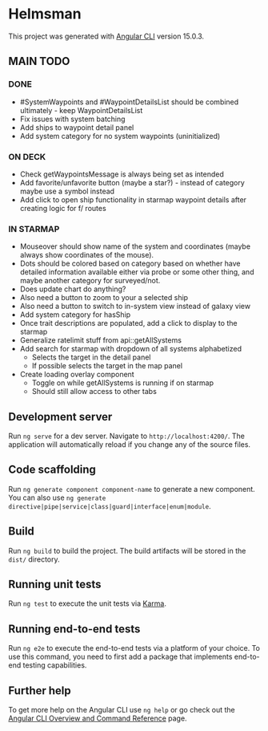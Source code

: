 # Helmsman

This project was generated with [Angular CLI](https://github.com/angular/angular-cli) version 15.0.3.

## MAIN TODO

### DONE

- #SystemWaypoints and #WaypointDetailsList should be combined ultimately - keep WaypointDetailsList
- Fix issues with system batching
- Add ships to waypoint detail panel
- Add system category for no system waypoints (uninitialized)

### ON DECK

- Check getWaypointsMessage is always being set as intended
- Add favorite/unfavorite button (maybe a star?) - instead of category maybe use a symbol instead
- Add click to open ship functionality in starmap waypoint details after creating logic for f/<ship-id> routes

### IN STARMAP

- Mouseover should show name of the system and coordinates (maybe always show coordinates of the mouse).
- Dots should be colored based on category based on whether have detailed information available either via probe or some other thing, and maybe another category for surveyed/not.
- Does update chart do anything?
- Also need a button to zoom to your a selected ship
- Also need a button to switch to in-system view instead of galaxy view
- Add system category for hasShip
- Once trait descriptions are populated, add a click to display to the starmap
- Generalize ratelimit stuff from api::getAllSystems
- Add search for starmap with dropdown of all systems alphabetized
  - Selects the target in the detail panel
  - If possible selects the target in the map panel
- Create loading overlay component
  - Toggle on while getAllSystems is running if on starmap
  - Should still allow access to other tabs

## Development server

Run `ng serve` for a dev server. Navigate to `http://localhost:4200/`. The application will automatically reload if you change any of the source files.

## Code scaffolding

Run `ng generate component component-name` to generate a new component. You can also use `ng generate directive|pipe|service|class|guard|interface|enum|module`.

## Build

Run `ng build` to build the project. The build artifacts will be stored in the `dist/` directory.

## Running unit tests

Run `ng test` to execute the unit tests via [Karma](https://karma-runner.github.io).

## Running end-to-end tests

Run `ng e2e` to execute the end-to-end tests via a platform of your choice. To use this command, you need to first add a package that implements end-to-end testing capabilities.

## Further help

To get more help on the Angular CLI use `ng help` or go check out the [Angular CLI Overview and Command Reference](https://angular.io/cli) page.
